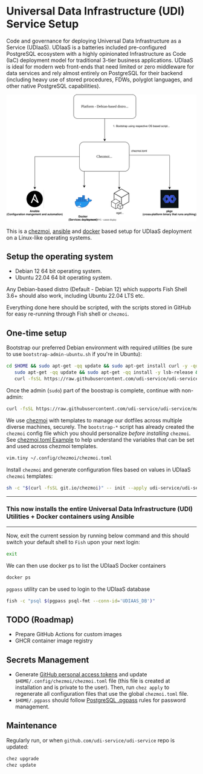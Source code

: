 # Universal Data Infrastructure (UDI) Service Setup

Code and governance for deploying Universal Data Infrastructure as a Service (UDIaaS). UDIaaS is a batteries included pre-configured PostgreSQL ecosystem with a highly opinionated Infrastructure as Code (IaC) deployment model for traditional 3-tier business applications. UDIaaS is ideal for modern web front-ends that need limited or zero middleware for data services and rely almost entirely on PostgreSQL for their backend (including heavy use of stored procedures, FDWs, polyglot languages, and other native PostgreSQL capabilities).

![Screenshot](udi-service-architecture.drawio.svg)

This is a [chezmoi](https://www.chezmoi.io/), [ansible](https://www.ansible.com/) and [docker](https://www.docker.com/) based setup for UDIaaS deployment on a Linux-like operating systems. 

## Setup the operating system

- Debian 12 64 bit operating system.
- Ubuntu 22.04 64 bit operating system.
  
Any Debian-based distro (Default - Debian 12) which supports Fish Shell 3.6+ should also work, including Ubuntu 22.04 LTS etc.

Everything done here should be scripted, with the scripts stored in GitHub for easy re-running through Fish shell or `chezmoi`.

## One-time setup

Bootstrap our preferred Debian environment with required utilities (be sure to use `bootstrap-admin-ubuntu.sh` if you're in Ubuntu):

```bash
cd $HOME && sudo apt-get -qq update && sudo apt-get install curl -y -qq && \
   sudo apt-get -qq update && sudo apt-get -qq install -y lsb-release && \
   curl -fsSL https://raw.githubusercontent.com/udi-service/udi-service/main/bootstrap-admin-debian.sh | bash
```

Once the admin (`sudo`) part of the boostrap is complete, continue with non-admin:

```bash
curl -fsSL https://raw.githubusercontent.com/udi-service/udi-service/main/bootstrap-common.sh | bash
```

We use [chezmoi](https://www.chezmoi.io/) with templates to manage our dotfiles across multiple diverse machines, securely. The `bootstrap-*` script has already created the `chezmoi` config file which you should personalize _before installing_ `chezmoi`. See [chezmoi.toml Example](dot_config/chezmoi/chezmoi.toml.example) to help understand the variables that can be set and used across chezmoi templates.

```bash
vim.tiny ~/.config/chezmoi/chezmoi.toml
```

Install `chezmoi` and generate configuration files based on values in UDIaaS `chezmoi` templates:

```bash
sh -c "$(curl -fsSL git.io/chezmoi)" -- init --apply udi-service/udi-service
```
***
### This now installs the entire Universal Data Infrastructure (UDI) Utilities + Docker containers using Ansible
***

Now, exit the current session by running below command and this should switch your default shell to `Fish` upon your next login:

```bash
exit
```

We can then use docker ps to list the UDIaaS Docker containers

```bash
docker ps
```

`pgpass` utility can be used to login to the UDIaaS database

```bash
fish -c "psql $(pgpass psql-fmt --conn-id='UDIAAS_DB')"
```

## TODO (Roadmap)

- Prepare GitHub Actions for custom images
- GHCR container image registry

## Secrets Management

* Generate [GitHub personal access tokens](https://github.com/settings/tokens) and update `$HOME/.config/chezmoi/chezmoi.toml` file (this file is created at installation and is private to the user). Then, run `chez apply` to regenerate all configuration files that use the global `chezmoi.toml` file.
* `$HOME/.pgpass` should follow [PostgreSQL .pgpass](https://tableplus.com/blog/2019/09/how-to-use-pgpass-in-postgresql.html) rules for password management.

## Maintenance

Regularly run, or when `github.com/udi-service/udi-service` repo is updated:

```bash
chez upgrade
chez update
```
